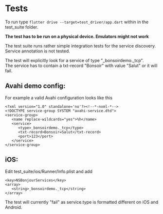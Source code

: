 # Tests

To run type ```flutter drive --target=test_driver/app.dart``` within in the test_suite folder.

**The test has to be run on a physical device. Emulators might not work**

The test suite runs rather simple integration tests for the service discovery.  
Service annotation is not tested.

The test will explicitly look for a service of type "_bonsoirdemo._tcp".  
The service has to contain a txt-record "Bonsoir" with value "Salut" or it will fail.
  
  
## Avahi demo config:
For example a valid Avahi configuration looks like this
```
<?xml version="1.0" standalone='no'?><!--*-nxml-*-->
<!DOCTYPE service-group SYSTEM "avahi-service.dtd">
<service-group>
   <name replace-wildcards="yes">%h</name>
   <service>
      <type>_bonsoirdemo._tcp</type>
      <txt-record>Bonsoir=Salut</txt-record>
      <port>123</port>
   </service>
</service-group>
```

## iOS:
Edit test_suite/ios/Runner/Info.plist and add
```
<key>NSBonjourServices</key>
<array>
   <string>_bonsoirdemo._tcp</string>
</array>
```
The test will currently "fail" as service.type is formatted different on iOS and Android.
